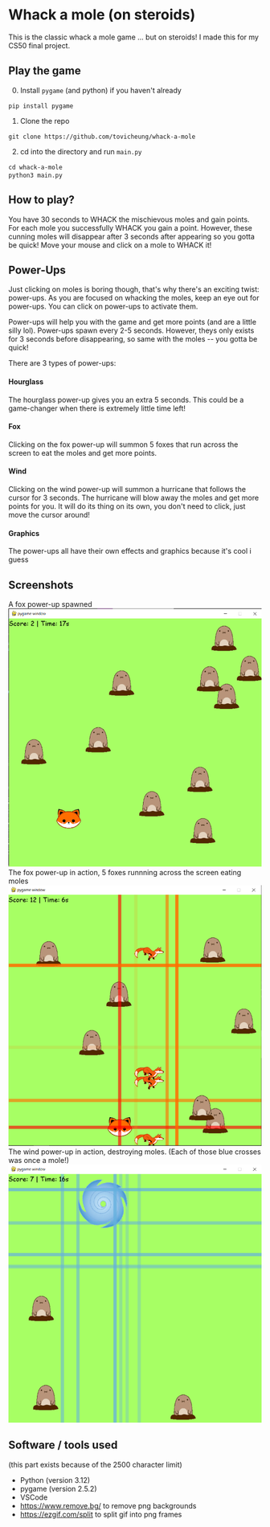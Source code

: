 # Whack a mole (on steroids)
This is the classic whack a mole game ... but on steroids!
I made this for my CS50 final project.

## Play the game
0. Install `pygame` (and python) if you haven't already
```
pip install pygame
```

1. Clone the repo
```
git clone https://github.com/tovicheung/whack-a-mole
```

2. cd into the directory and run `main.py`
```
cd whack-a-mole
python3 main.py
```

## How to play?
You have 30 seconds to WHACK the mischievous moles and gain points. For each mole you successfully WHACK you gain a point. However, these cunning moles will disappear after 3 seconds after appearing so you gotta be quick!
Move your mouse and click on a mole to WHACK it!

## Power-Ups
Just clicking on moles is boring though, that's why there's an exciting twist: power-ups. As you are focused on whacking the moles, keep an eye out for power-ups. You can click on power-ups to activate them.

Power-ups will help you with the game and get more points (and are a little silly lol). Power-ups spawn every 2-5 seconds. However, theys only exists for 3 seconds before disappearing, so same with the moles -- you gotta be quick!

There are 3 types of power-ups:
#### Hourglass
The hourglass power-up gives you an extra 5 seconds. This could be a game-changer when there is extremely little time left!
#### Fox
Clicking on the fox power-up will summon 5 foxes that run across the screen to eat the moles and get more points.
#### Wind
Clicking on the wind power-up will summon a hurricane that follows the cursor for 3 seconds. The hurricane will blow away the moles and get more points for you. It will do its thing on its own, you don't need to click, just move the cursor around!
#### Graphics
The power-ups all have their own effects and graphics because it's cool i guess

## Screenshots
A fox power-up spawned
![A fox power-up spawned](screenshots/powerup_spawned.png)
The fox power-up in action, 5 foxes runnning across the screen eating moles
![The fox power-up in action, 5 foxes runnning across the screen eating moles](screenshots/foxes.png)
The wind power-up in action, destroying moles. (Each of those blue crosses was once a mole!)
![The wind power-up in action, destroying moles. (Each of those blue crosses was once a mole!)](screenshots/wind.png)

## Software / tools used
(this part exists because of the 2500 character limit)
- Python (version 3.12)
- pygame (version 2.5.2)
- VSCode
- https://www.remove.bg/ to remove png backgrounds
- https://ezgif.com/split to split gif into png frames
